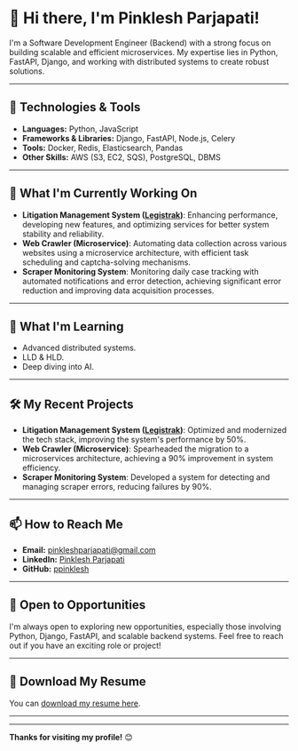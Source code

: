 # 👋 Hi there, I'm Pinklesh Parjapati!

I'm a Software Development Engineer (Backend) with a strong focus on building scalable and efficient microservices. My expertise lies in Python, FastAPI, Django, and working with distributed systems to create robust solutions.

---

## 🔧 Technologies & Tools

- **Languages:** Python, JavaScript
- **Frameworks & Libraries:** Django, FastAPI, Node.js, Celery
- **Tools:** Docker, Redis, Elasticsearch, Pandas
- **Other Skills:** AWS (S3, EC2, SQS), PostgreSQL, DBMS

---

## 🚀 What I'm Currently Working On

- **Litigation Management System ([Legistrak](https://legistify.com/))**: Enhancing performance, developing new features, and optimizing services for better system stability and reliability.
- **Web Crawler (Microservice)**: Automating data collection across various websites using a microservice architecture, with efficient task scheduling and captcha-solving mechanisms.
- **Scraper Monitoring System**: Monitoring daily case tracking with automated notifications and error detection, achieving significant error reduction and improving data acquisition processes.

---

## 🌱 What I'm Learning

- Advanced distributed systems. 
- LLD & HLD.
- Deep diving into AI.

---

## 🛠️ My Recent Projects

- **Litigation Management System ([Legistrak](https://legistify.com/))**: Optimized and modernized the tech stack, improving the system's performance by 50%.
- **Web Crawler (Microservice)**: Spearheaded the migration to a microservices architecture, achieving a 90% improvement in system efficiency.
- **Scraper Monitoring System**: Developed a system for detecting and managing scraper errors, reducing failures by 90%.

---

## 📫 How to Reach Me

- **Email:** [pinkleshparjapati@gmail.com](mailto:pinkleshparjapati@gmail.com)
- **LinkedIn:** [Pinklesh Parjapati](https://www.linkedin.com/in/pinklesh/)
- **GitHub:** [ppinklesh](https://github.com/ppinklesh)

---

## 💼 Open to Opportunities

I'm always open to exploring new opportunities, especially those involving Python, Django, FastAPI, and scalable backend systems. Feel free to reach out if you have an exciting role or project!

---

## 📄 Download My Resume

You can [download my resume here](https://drive.google.com/file/d/1TxO3sEqxx11C6w8_WcUU8PeVAqvPKZfE/view?usp=sharing).

---


<!-- ## 🌐 My GitHub Stats -->

<!--![Pinklesh's GitHub stats](https://github-readme-stats.vercel.app/api?username=ppinklesh&show_icons=true&theme=dark)-->

<!--![Top Languages](https://github-readme-stats.vercel.app/api/top-langs/?username=ppinklesh&layout=compact&theme=dark)-->

---

**Thanks for visiting my profile!** 😊
